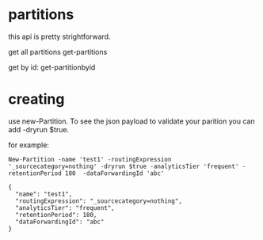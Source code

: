 # partitions

this api is pretty strightforward.

get all partitions
get-partitions

get by id:
get-partitionbyid

# creating
use new-Partition. To see the json payload to validate your parition you can add -dryrun $true.

for example:
```
New-Partition -name 'test1' -routingExpression '_sourcecategory=nothing' -dryrun $true -analyticsTier 'frequent' -retentionPeriod 180  -dataForwardingId 'abc'

{
  "name": "test1",
  "routingExpression": "_sourcecategory=nothing",
  "analyticsTier": "frequent",
  "retentionPeriod": 180,
  "dataForwardingId": "abc"
}
```

